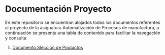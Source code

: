 # Documentación Proyecto

En este repositorio se encuentran alojados todos los documentos referentes al proyecto de la asignatura Automatización de Procesos de manufactura, a continuación se presenta una tabla de contenido para facilitar la navegación y consulta:

1. [Documento Slección de Productos]()
